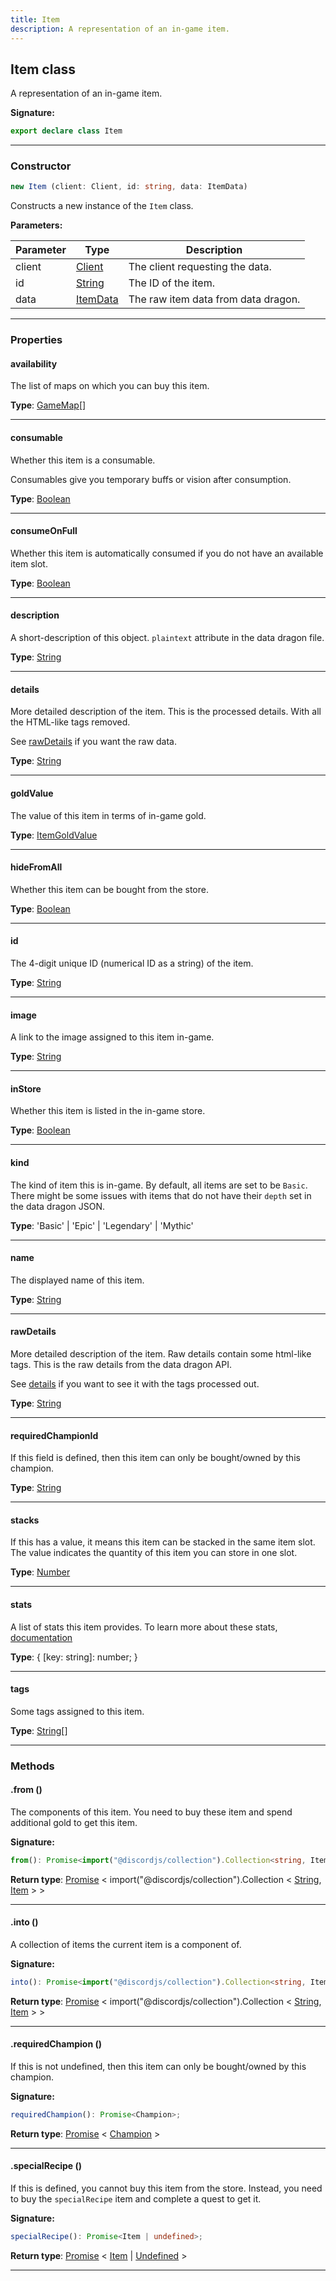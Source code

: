 ```yaml
---
title: Item
description: A representation of an in-game item.
---
```


## Item class

A representation of an in-game item.

**Signature:**

```ts
export declare class Item 
```

---

### Constructor

```ts
new Item (client: Client, id: string, data: ItemData)
```

Constructs a new instance of the `Item` class.

**Parameters:**

| Parameter | Type | Description |
| --------- | ---- | ----------- |
| client | [Client](/api/Client.md) | The client requesting the data. |
| id | [String](https://developer.mozilla.org/en-US/docs/Web/JavaScript/Reference/Global_Objects/String) | The ID of the item. |
| data | [ItemData](/api/ItemData.md) | The raw item data from data dragon. |
---

### Properties

#### availability

The list of maps on which you can buy this item.



**Type**: [GameMap](/api/GameMap.md)[]

---

#### consumable

Whether this item is a consumable.


Consumables give you temporary buffs or vision after consumption.



**Type**: [Boolean](https://developer.mozilla.org/en-US/docs/Web/JavaScript/Reference/Global_Objects/Boolean)

---

#### consumeOnFull

Whether this item is automatically consumed if you do not have an available item slot.



**Type**: [Boolean](https://developer.mozilla.org/en-US/docs/Web/JavaScript/Reference/Global_Objects/Boolean)

---

#### description

A short-description of this object. `plaintext` attribute in the data dragon file.



**Type**: [String](https://developer.mozilla.org/en-US/docs/Web/JavaScript/Reference/Global_Objects/String)

---

#### details

More detailed description of the item. This is the processed details. With all the HTML-like tags removed.


See [rawDetails](/api/Item.md#rawdetails) if you want the raw data.



**Type**: [String](https://developer.mozilla.org/en-US/docs/Web/JavaScript/Reference/Global_Objects/String)

---

#### goldValue

The value of this item in terms of in-game gold.



**Type**: [ItemGoldValue](/api/ItemGoldValue.md)

---

#### hideFromAll

Whether this item can be bought from the store.



**Type**: [Boolean](https://developer.mozilla.org/en-US/docs/Web/JavaScript/Reference/Global_Objects/Boolean)

---

#### id

The 4-digit unique ID (numerical ID as a string) of the item.



**Type**: [String](https://developer.mozilla.org/en-US/docs/Web/JavaScript/Reference/Global_Objects/String)

---

#### image

A link to the image assigned to this item in-game.



**Type**: [String](https://developer.mozilla.org/en-US/docs/Web/JavaScript/Reference/Global_Objects/String)

---

#### inStore

Whether this item is listed in the in-game store.



**Type**: [Boolean](https://developer.mozilla.org/en-US/docs/Web/JavaScript/Reference/Global_Objects/Boolean)

---

#### kind

The kind of item this is in-game. By default, all items are set to be `Basic`. There might be some issues with items that do not have their `depth` set in the data dragon JSON.



**Type**: 'Basic' \| 'Epic' \| 'Legendary' \| 'Mythic'

---

#### name

The displayed name of this item.



**Type**: [String](https://developer.mozilla.org/en-US/docs/Web/JavaScript/Reference/Global_Objects/String)

---

#### rawDetails

More detailed description of the item. Raw details contain some html-like tags. This is the raw details from the data dragon API.


See [details](/api/Item.md#details) if you want to see it with the tags processed out.



**Type**: [String](https://developer.mozilla.org/en-US/docs/Web/JavaScript/Reference/Global_Objects/String)

---

#### requiredChampionId

If this field is defined, then this item can only be bought/owned by this champion.



**Type**: [String](https://developer.mozilla.org/en-US/docs/Web/JavaScript/Reference/Global_Objects/String)

---

#### stacks

If this has a value, it means this item can be stacked in the same item slot. The value indicates the quantity of this item you can store in one slot.



**Type**: [Number](https://developer.mozilla.org/en-US/docs/Web/JavaScript/Reference/Global_Objects/Number)

---

#### stats

A list of stats this item provides. To learn more about these stats, [documentation](https://developer.riotgames.com/docs/lol#data-dragon_items)



**Type**: {         [key: string]: number;     }

---

#### tags

Some tags assigned to this item.



**Type**: [String](https://developer.mozilla.org/en-US/docs/Web/JavaScript/Reference/Global_Objects/String)[]

---

### Methods

#### .from ()

The components of this item. You need to buy these item and spend additional gold to get this item.



**Signature:**

```ts
from(): Promise<import("@discordjs/collection").Collection<string, Item>>;
```


**Return type**: [Promise](https://developer.mozilla.org/en-US/docs/Web/JavaScript/Reference/Global_Objects/Promise) \< import("@discordjs/collection").Collection \< [String](https://developer.mozilla.org/en-US/docs/Web/JavaScript/Reference/Global_Objects/String), [Item](/api/Item.md) \> \>

---

#### .into ()

A collection of items the current item is a component of.



**Signature:**

```ts
into(): Promise<import("@discordjs/collection").Collection<string, Item>>;
```


**Return type**: [Promise](https://developer.mozilla.org/en-US/docs/Web/JavaScript/Reference/Global_Objects/Promise) \< import("@discordjs/collection").Collection \< [String](https://developer.mozilla.org/en-US/docs/Web/JavaScript/Reference/Global_Objects/String), [Item](/api/Item.md) \> \>

---

#### .requiredChampion ()

If this is not undefined, then this item can only be bought/owned by this champion.



**Signature:**

```ts
requiredChampion(): Promise<Champion>;
```


**Return type**: [Promise](https://developer.mozilla.org/en-US/docs/Web/JavaScript/Reference/Global_Objects/Promise) \< [Champion](/api/Champion.md) \>

---

#### .specialRecipe ()

If this is defined, you cannot buy this item from the store. Instead, you need to buy the `specialRecipe` item and complete a quest to get it.



**Signature:**

```ts
specialRecipe(): Promise<Item | undefined>;
```


**Return type**: [Promise](https://developer.mozilla.org/en-US/docs/Web/JavaScript/Reference/Global_Objects/Promise) \< [Item](/api/Item.md) \| [Undefined](https://developer.mozilla.org/en-US/docs/Web/JavaScript/Reference/Global_Objects/undefined) \>

---

